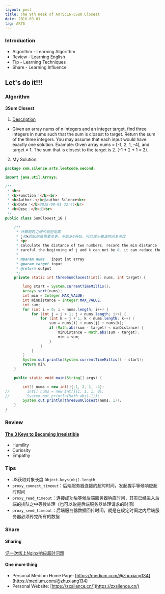 ```yaml
---
layout: post
title: The 9th Week of ARTS:16-3Sum Closest
date: 2018-09-01
tag: ARTS
---
```


### Introduction
- Algorithm  - Learning Algorithm
- Review  - Learning English
- Tip - Learning Techniques
- Share - Learning Influence

## Let's do it!!!
### Algorithm
#### 3Sum Closest
1. [Description](https://leetcode.com/problems/3sum-closest/description/)
- Given an array nums of n integers and an integer target, find three integers in nums such that the sum is closest to target. Return the sum of the three integers. You may assume that each input would have exactly one solution.
Example:
Given array nums = [-1, 2, 1, -4], and target = 1.
The sum that is closest to the target is 2. (-1 + 2 + 1 = 2).
2. My Solution

```java
package com.silence.arts.leetcode.second;

import java.util.Arrays;

/**
 * <br>
 * <b>Function：</b><br>
 * <b>Author：</b>@author Silence<br>
 * <b>Date：</b>2018-09-01 22:41<br>
 * <b>Desc：</b>无<br>
 */
public class SumClosest_16 {

    /**
     * 计算两数之间的最短距离
     * j和k的起始值需要变更，不能从0开始，可以减少算法时间复杂度
     * <p>
     * calculate the distance of two numbers, record the min-distance
     * careful the beginning of j and k can not be 0, it can reduce the Time complexity
     *
     * @param nums   input int array
     * @param target input
     * @return output
     */
    private static int threeSumClosest(int[] nums, int target) {

        long start = System.currentTimeMillis();
        Arrays.sort(nums);
        int min = Integer.MAX_VALUE;
        int minDistance = Integer.MAX_VALUE;
        int sum;
        for (int i = 0; i < nums.length; i++) {
            for (int j = i + 1; j < nums.length; j++) {
                for (int k = j + 1; k < nums.length; k++) {
                    sum = nums[i] + nums[j] + nums[k];
                    if (Math.abs(sum - target) < minDistance) {
                        minDistance = Math.abs(sum - target);
                        min = sum;
                    }
                }
            }
        }
        System.out.println(System.currentTimeMillis() - start);
        return min;
    }

    public static void main(String[] args) {

        int[] nums = new int[]{-1, 2, 1, -4};
//        int[] nums = new int[]{1, 1, 1, 0};
//        System.out.println(Math.abs(-1));
        System.out.println(threeSumClosest(nums, 1));
    }
}


```

### Review
#### [The 3 Keys to Becoming Irresistible](https://medium.com/personal-growth/the-3-keys-to-becoming-irresistible-d2f689ea4bf1)
- Humility
- Curiosity
- Empathy

### Tips
- JS获取对象长度 `Object.keys(obj).length`
- `proxy_connect_timeout`：后端服务器连接的超时时间，发起握手等候响应超时时间
- `proxy_read_timeout`：连接成功后等候后端服务器响应时间，其实已经进入后端的排队之中等候处理（也可以说是后端服务器处理请求的时间）
- `proxy_send_timeout`：后端服务器数据回传时间，就是在规定时间之内后端服务器必须传完所有的数据

### Share
#### Sharing
[记一次线上Nginx响应超时问题](https://zxsilence.cn/2018/08/%E8%AE%B0%E4%B8%80%E6%AC%A1%E7%BA%BF%E4%B8%8ANginx%E5%93%8D%E5%BA%94%E8%B6%85%E6%97%B6%E9%97%AE%E9%A2%98/)

#### One more thing
- Personal Medium Home Page: [https://medium.com/@zhuxiang134](https://medium.com/@zhuxiang134)
- Personal Website: [https://zxsilence.cn/](https://zxsilence.cn/)